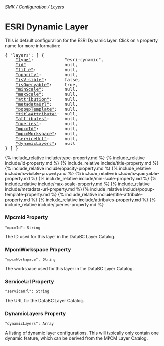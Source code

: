 ###### [SMK](../..) / [Configuration](..) / [Layers](.)

# ESRI Dynamic Layer

This is default configuration for the ESRI Dynamic layer.
Click on a property name for more information:
<pre>
{ "layers": [ {
    <a href="#type-property"            >"type"</a>:            "esri-dynamic",
    <a href="#id-property"              >"id"</a>:              null,
    <a href="#title-property"           >"title"</a>:           null,
    <a href="#opacity-property"         >"opacity"</a>:         null,
    <a href="#isvisible-property"       >"isVisible"</a>:       false,
    <a href="#isqueryable-property"     >"isQueryable"</a>:     true,
    <a href="#minscale-property"        >"minScale"</a>:        null,
    <a href="#maxscale-property"        >"maxScale"</a>:        null,
    <a href="#attribution-property"     >"attribution"</a>:     null,
    <a href="#metadataurl-property"     >"metadataUrl"</a>:     null,
    <a href="#popuptemplate-property"   >"popupTemplate"</a>:   null,
    <a href="#titleattribute-property"  >"titleAttribute"</a>:  null,
    <a href="#attributes-property"      >"attributes"</a>:      null,
    <a href="#queries-property"         >"queries"</a>:         null,
    <a href="#mpcmid-property"          >"mpcmId"</a>:          null,
    <a href="#mpcmworkspace-property"   >"mpcmWorkspace"</a>:   null,
    <a href="#serviceurl-property"      >"serviceUrl"</a>:      null,
    <a href="#dynamiclayers-property"   >"dynamicLayers"</a>:   null
} ] }
</pre>

{% include_relative include/type-property.md %}
{% include_relative include/id-property.md %}
{% include_relative include/title-property.md %}
{% include_relative include/opacity-property.md %}
{% include_relative include/is-visible-property.md %}
{% include_relative include/is-queryable-property.md %}
{% include_relative include/min-scale-property.md %}
{% include_relative include/max-scale-property.md %}
{% include_relative include/metadata-url-property.md %}
{% include_relative include/popup-template-property.md %}
{% include_relative include/title-attribute-property.md %}
{% include_relative include/attributes-property.md %}
{% include_relative include/queries-property.md %}

### MpcmId Property
`"mpcmId": String`

The ID used for this layer in the DataBC Layer Catalog.


### MpcmWorkspace Property
`"mpcmWorkspace": String`

The workspace used for this layer in the DataBC Layer Catalog.


### ServiceUrl Property
`"serviceUrl": String`

The URL for the DataBC Layer Catalog.


### DynamicLayers Property
`"dynamicLayers": Array`

A listing of dynamic layer configurations.
This will typically only contain one dynamic feature, which can be derived from the MPCM Layer Catalog.





